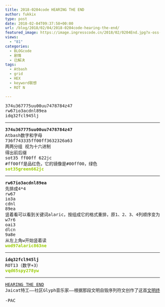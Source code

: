 ```yaml
---
title: 2018-0204code HEARING THE END
author: fukkix
type: post
date: 2018-02-04T09:37:58+00:00
url: /blog/2018/02/04/2018-0204code-hearing-the-end/
featured_image: https://image.ingresscode.cn/2018/02/0204End.jpg?x-oss-process=image/resize,m_fill,w_700,h_220
views:
  - "81"
categories:
  - BLOGcode
  - 剧情
  - 已解决
tags:
  - Atbash
  - grid
  - HEX
  - keyword联想
  - ROT N

---
```

<pre>374u367775uu00uu7478784z47
rw67io3acdnl89ea
idq32fcl945lj<!--more--></pre>

* * *

<pre><strong>374u367775uu00uu7478784z47
</strong>Atbash数字和字母
736f743335ff00ff3632326a63
两两分组 视为十六进制
得出前后缀
sot35 ff00ff 622jc
#ff00ff是品红色，它的镜像是#00ff00，绿色<strong>
<span style="color: #99cc00;">sot35green662jc</span></strong></pre>

* * *

<pre><strong>rw67io3acdnl89ea
</strong>先排成4*4
rw67
io3a
cdnl
89ea
竖着看可以看到关键词alaric，按组成它的格式重排，原1、2、3、4列顺序变为2、4、1、3
w7r6
oai3
dlcn
9a8e
从左上角w开始竖着读<strong>
<span style="color: #99cc00;">wod97alaric863ne</span></strong></pre>

* * *

<pre><strong>idq32fcl945lj
</strong>ROT13（数字+3）<strong>
<span style="color: #99cc00;">vqd65spy278yw</span></strong></pre>

* * *

<pre><a href="http://investigate.ingress.com/2018/02/04/hearing-the-end/">HEARING THE END</a>
Jaicat特工——社区Glyph音乐家——根据那段文明自毁序列符文创作了这首<a href="https://soundcloud.com/user-516270392/self-destruction-sequence-1">文明终结之声</a>。在这领域探索很危险……我希望他多加小心。

-PAC</pre>